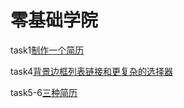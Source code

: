 # 零基础学院

task1[制作一个简历](https://zmysb.github.io/ife-2018/%E9%9B%B6%E5%9F%BA%E7%A1%80%E5%AD%A6%E9%99%A2/task1.html)

task4[背景边框列表链接和更复杂的选择器](https://zmysb.github.io/ife-2018/%E9%9B%B6%E5%9F%BA%E7%A1%80%E5%AD%A6%E9%99%A2/task4.html)

task5-6[三种简历](https://zmysb.github.io/ife-2018/%E9%9B%B6%E5%9F%BA%E7%A1%80%E5%AD%A6%E9%99%A2/resume.html)

